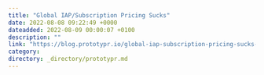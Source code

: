 ```yaml
---
title: "Global IAP/Subscription Pricing Sucks"
date: 2022-08-08 09:22:49 +0000
dateadded: 2022-08-09 00:00:07 +0100
description: ""
link: "https://blog.prototypr.io/global-iap-subscription-pricing-sucks-72382c8216fe?source=rss----eb297ea1161a---4"
category:
directory: _directory/prototypr.md
---
```

